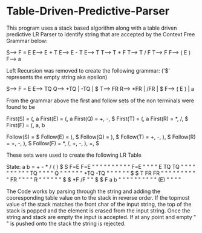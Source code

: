 # Table-Driven-Predictive-Parser

This program uses a stack based algorithm along with a table driven predictive LR Parser to identify string that are accepted by the Context Free Grammar below:

S--> F = E
E--> E + T
E--> E - T
E--> T
T--> T * F
T--> T / F
T--> F
F--> ( E )
F--> a

Left Recursion was removed to create the following grammar:
('$' represents the empty string aka epsilon)

S--> F = E
E--> TQ
Q--> +TQ | -TQ | $
T--> FR
R--> *FR | /FR | $
F--> ( E ) | a

From the grammar above the first and follow sets of the non terminals were found to be

First(S) = (, a
First(E) = (, a
First(Q) = +, -, $
First(T) = (, a
First(R) = *, /, $
First(F) = (, a, b

Follow(S) = $
Follow(E) = ), $
Follow(Q) = ), $
Follow(T) = +, -, ), $
Follow(R) = +, -, ), $
Follow(F) = *, /, +, -, ), =, $

These sets were used to create the following LR Table

State:  a    b     =    +    -    *    /    (    )    $
S      F=E  F=E   " "  " "  " "  " "  " "  F=E  " "  " "
E      TQ   TQ    " "  " "  " "  " "  " "  TQ   " "  " "
Q      " "  " "   " "  +TQ  -TQ  " "  " "  " "   $    $
T      FR   FR    " "  " "  " "  " "  " "  FR   " "  " "
R      " "  " "   " "   $    $   *F   /F   " "   $    $
F      a    b     " "  " "  " "  " "  " "  (E)  " "  " "

The Code works by parsing through the string and adding the cooresponding table value on to the stack in reverse order. If the topmost value of the stack matches the front char of the input string, the top of the stack is popped and the element is erased from the input string. Once the string and stack are empty the input is accepted. If at any point and empty " " is pushed onto the stack the string is rejected.
